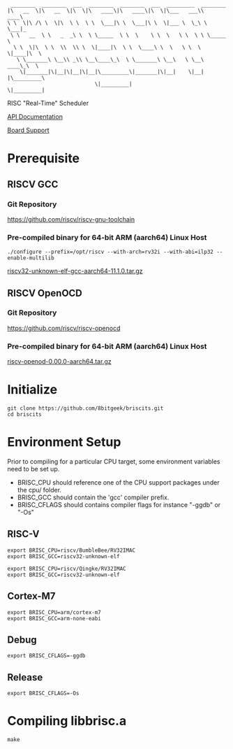 ```
 ________  ________  ___  ________  ________  ___  _________  ________      
|\   __  \|\   __  \|\  \|\   ____\|\   ____\|\  \|\___   ___\\   ____\     
\ \  \|\ /\ \  \|\  \ \  \ \  \___|\ \  \___|\ \  \|___ \  \_\ \  \___|_    
 \ \   __  \ \   _  _\ \  \ \_____  \ \  \    \ \  \   \ \  \ \ \_____  \   
  \ \  \|\  \ \  \\  \\ \  \|____|\  \ \  \____\ \  \   \ \  \ \|____|\  \  
   \ \_______\ \__\\ _\\ \__\____\_\  \ \_______\ \__\   \ \__\  ____\_\  \ 
    \|_______|\|__|\|__|\|__|\_________\|_______|\|__|    \|__| |\_________\
                            \|_________|                        \|_________|
```
RISC "Real-Time" Scheduler

[API Documentation](http://www.8bitgeek.net/briscits/html/index.html)

[Board Support](https://github.com/8bitgeek/briscits-bsp)

# Prerequisite 

## RISCV GCC

### Git Repository
https://github.com/riscv/riscv-gnu-toolchain

### Pre-compiled binary for 64-bit ARM (aarch64) Linux Host
`./configure --prefix=/opt/riscv --with-arch=rv32i --with-abi=ilp32 --enable-multilib`

[riscv32-unknown-elf-gcc-aarch64-11.1.0.tar.gz](http://8bitgeek.net/uploads/riscv32-unknown-elf-gcc-aarch64-11.1.0.tar.gz)

## RISCV OpenOCD

### Git Repository
https://github.com/riscv/riscv-openocd

### Pre-compiled binary for 64-bit ARM (aarch64) Linux Host
[riscv-openod-0.00.0-aarch64.tar.gz](http://8bitgeek.net/uploads/riscv-openod-0.00.0-aarch64.tar.gz)

# Initialize

```
git clone https://github.com/8bitgeek/briscits.git
cd briscits
```

# Environment Setup

Prior to compiling for a particular CPU target, some environment variables need to be set up.

* BRISC_CPU should reference one of the CPU support packages under the cpu/ folder.
* BRISC_GCC should contain the 'gcc' compiler prefix.
* BRISC_CFLAGS should contains compiler flags for instance "-ggdb" or "-Os"

## RISC-V
```
export BRISC_CPU=riscv/BumbleBee/RV32IMAC
export BRISC_GCC=riscv32-unknown-elf
```
```
export BRISC_CPU=riscv/Qingke/RV32IMAC
export BRISC_GCC=riscv32-unknown-elf
```

## Cortex-M7
```
export BRISC_CPU=arm/cortex-m7
export BRISC_GCC=arm-none-eabi
```
## Debug
```
export BRISC_CFLAGS=-ggdb
```
## Release
```
export BRISC_CFLAGS=-Os
```

# Compiling libbrisc.a

```
make
```
